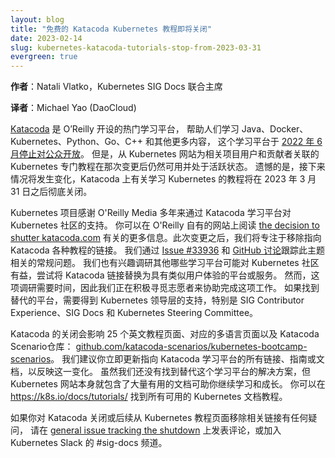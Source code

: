 ```yaml
---
layout: blog
title: "免费的 Katacoda Kubernetes 教程即将关闭"
date: 2023-02-14
slug: kubernetes-katacoda-tutorials-stop-from-2023-03-31
evergreen: true
---
```

<!--
layout: blog
title: "Free Katacoda Kubernetes Tutorials Are Shutting Down"
date: 2023-02-14
slug: kubernetes-katacoda-tutorials-stop-from-2023-03-31
evergreen: true
-->

<!--
**Author**: Natali Vlatko, SIG Docs Co-Chair for Kubernetes
-->
**作者**：Natali Vlatko，Kubernetes SIG Docs 联合主席

**译者**：Michael Yao (DaoCloud)

<!--
[Katacoda](https://katacoda.com/kubernetes), the popular learning platform from O’Reilly that has been helping people learn all about 
Java, Docker, Kubernetes, Python, Go, C++, and more, [shut down for public use in June 2022](https://www.oreilly.com/online-learning/leveraging-katacoda-technology.html). 
However, tutorials specifically for Kubernetes, linked from the Kubernetes website for our project’s 
users and contributors, remained available and active after this change. Unfortunately, this will no 
longer be the case, and Katacoda tutorials for learning Kubernetes will cease working after March 31st, 2023.
-->
[Katacoda](https://katacoda.com/kubernetes) 是 O’Reilly 开设的热门学习平台，
帮助人们学习 Java、Docker、Kubernetes、Python、Go、C++ 和其他更多内容，
这个学习平台于 [2022 年 6 月停止对公众开放](https://www.oreilly.com/online-learning/leveraging-katacoda-technology.html)。
但是，从 Kubernetes 网站为相关项目用户和贡献者关联的 Kubernetes 专门教程在那次变更后仍然可用并处于活跃状态。
遗憾的是，接下来情况将发生变化，Katacoda 上有关学习 Kubernetes 的教程将在 2023 年 3 月 31 日之后彻底关闭。

<!--
The Kubernetes Project wishes to thank O'Reilly Media for the many years it has supported the community 
via the Katacoda learning platform. You can read more about [the decision to shutter katacoda.com](https://www.oreilly.com/online-learning/leveraging-katacoda-technology.html) 
on O'Reilly's own site. With this change, we’ll be focusing on the work needed to remove links to 
their various tutorials. We have a general issue tracking this topic at [#33936](https://github.com/kubernetes/website/issues/33936) and [GitHub discussion](https://github.com/kubernetes/website/discussions/38878). We’re also 
interested in researching what other learning platforms could be beneficial for the Kubernetes community, 
replacing Katacoda with a link to a platform or service that has a similar user experience. However, 
this research will take time, so we’re actively looking for volunteers to help with this work. 
If a replacement is found, it will need to be supported by Kubernetes leadership, specifically, 
SIG Contributor Experience, SIG Docs, and the Kubernetes Steering Committee.
-->
Kubernetes 项目感谢 O'Reilly Media 多年来通过 Katacoda 学习平台对 Kubernetes 社区的支持。
你可以在 O'Reilly 自有的网站上阅读
[the decision to shutter katacoda.com](https://www.oreilly.com/online-learning/leveraging-katacoda-technology.html)
有关的更多信息。此次变更之后，我们将专注于移除指向 Katacoda 各种教程的链接。
我们通过 [Issue #33936](https://github.com/kubernetes/website/issues/33936)
和 [GitHub 讨论](https://github.com/kubernetes/website/discussions/38878)跟踪此主题相关的常规问题。
我们也有兴趣调研其他哪些学习平台可能对 Kubernetes 社区有益，尝试将 Katacoda 链接替换为具有类似用户体验的平台或服务。
然而，这项调研需要时间，因此我们正在积极寻觅志愿者来协助完成这项工作。
如果找到替代的平台，需要得到 Kubernetes 领导层的支持，特别是
SIG Contributor Experience、SIG Docs 和 Kubernetes Steering Committee。

<!--
The Katacoda shutdown affects 25 tutorial pages, their localizations, as well as the Katacoda 
Scenario repository: [github.com/katacoda-scenarios/kubernetes-bootcamp-scenarios](https://github.com/katacoda-scenarios/kubernetes-bootcamp-scenarios). We recommend 
that any links, guides, or documentation you have that points to the Katacoda learning platform be 
updated immediately to reflect this change. While we have yet to find a replacement learning solution, 
the Kubernetes website contains a lot of helpful documentation to support your continued learning and growth. 
You can find all of our available documentation tutorials for Kubernetes at https://k8s.io/docs/tutorials/.
-->
Katacoda 的关闭会影响 25 个英文教程页面、对应的多语言页面以及 Katacoda Scenario仓库：
[github.com/katacoda-scenarios/kubernetes-bootcamp-scenarios](https://github.com/katacoda-scenarios/kubernetes-bootcamp-scenarios)。
我们建议你立即更新指向 Katacoda 学习平台的所有链接、指南或文档，以反映这一变化。
虽然我们还没有找到替代这个学习平台的解决方案，但 Kubernetes 网站本身就包含了大量有用的文档可助你继续学习和成长。
你可以在 https://k8s.io/docs/tutorials/ 找到所有可用的 Kubernetes 文档教程。

<!--
If you have any questions regarding the Katacoda shutdown, or subsequent link removal from Kubernetes 
tutorial pages, please feel free to comment on the [general issue tracking the shutdown](https://github.com/kubernetes/website/issues/33936), 
or visit the #sig-docs channel on the Kubernetes Slack.
-->
如果你对 Katacoda 关闭或后续从 Kubernetes 教程页面移除相关链接有任何疑问，
请在 [general issue tracking the shutdown](https://github.com/kubernetes/website/issues/33936)
上发表评论，或加入 Kubernetes Slack 的 #sig-docs 频道。
